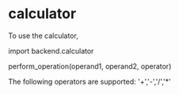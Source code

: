 # calculator

To use the calculator, 

import backend.calculator

perform_operation(operand1, operand2, operator)

The following operators are supported:
'+','-','/','*'

